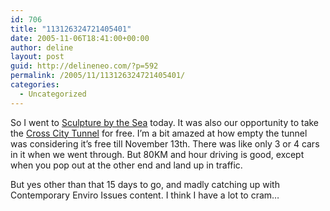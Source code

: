 ```yaml
---
id: 706
title: "113126324721405401"
date: 2005-11-06T18:41:00+00:00
author: deline
layout: post
guid: http://delineneo.com/?p=592
permalink: /2005/11/113126324721405401/
categories:
  - Uncategorized
---
```

So I went to [Sculpture by the Sea](http://www.sculpturebythesea.com/) today. It was also our opportunity to take the [Cross City Tunnel](http://crosscity.com.au/) for free. I&#8217;m a bit amazed at how empty the tunnel was considering it&#8217;s free till November 13th. There was like only 3 or 4 cars in it when we went through. But 80KM and hour driving is good, except when you pop out at the other end and land up in traffic.

But yes other than that 15 days to go, and madly catching up with Contemporary Enviro Issues content. I think I have a lot to cram&#8230;